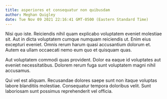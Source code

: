```yaml
---
title: asperiores et consequatur non quibusdam
author: Meghan Quigley
date: Tue Nov 09 2021 22:16:41 GMT-0500 (Eastern Standard Time)
---
```

Nisi quo iste. Reiciendis nihil quam explicabo voluptatem eveniet molestiae sit. Aut in dicta voluptatem cumque numquam reiciendis ut. Enim eius excepturi eveniet. Omnis rerum harum quasi accusantium dolorum et. Autem ea ullam occaecati nemo eum quo et quisquam quas.

 Aut voluptatem commodi quas provident. Dolor ea eaque id voluptates aut eveniet necessitatibus. Dolorem rerum fuga sunt voluptatem magni nihil accusamus.

 Qui vel est aliquam. Recusandae dolores saepe sunt non itaque voluptas labore blanditiis molestiae. Consequatur tempora doloribus velit. Sunt laboriosam sunt possimus reprehenderit vel officia.